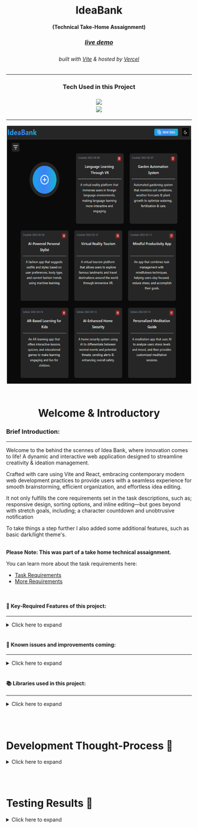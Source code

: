 <!-- Introduction Text -->
<div align="center">
    <h1>IdeaBank</h1>
    <h4>(Technical Take-Home Assaignment)<h4>
    <h3> 
      <a href='https://idea-board-murex.vercel.app/', target='_blank'>
        <h5>live demo</h5>
      <a/>
    </h3>
        <h6>
            built with <a href="https://vitejs.dev/" >Vite</a> &
            hosted by <a href="https://vercel.com/">Vercel</a> 
        </h6>
</div>

---

<h3 align='center'>
Tech Used in this Project
<h3>
<p align='center'>
    <a href="https://skillicons.dev">
        <img src="https://skillicons.dev/icons?i=ts,vite,tailwind" /><br>
        <img src="https://skillicons.dev/icons?i=vercel,github,jest" />
    </a>
</p>

---

<!-- Logo -->
<div align=center>
    <img src="/src/assets/IdeaBankDemo.png" alt="Demo" title="DemoImage" width="500" height="700">     
   
</div>

<br>

<!-- -------------------------------------------------------------------------- -->

<h1 align='center'> Welcome & Introductory </h1>

<!-- -------------------------------------------------------------------------- -->

### Brief Introduction:

<!-- -------------------------------------------------------------------------- -->
<hr/>

Welcome to the behind the scennes of Idea Bank, where innovation comes to life!
A dynamic and interactive web application designed to streamline creativity & ideation management.

Crafted with care using Vite and React, embracing contemporary modern web development practices to provide users with a seamless experience for smooth brainstorming, efficient organization, and effortless idea editing.

It not only fulfills the core requirements set in the task descriptions, such as; responsive design, sorting options, and inline editing—but goes beyond with stretch goals, including; a character countdown and unobtrusive notification

To take things a step further I also added some additional features, such as basic dark/light theme's.  
<br>

**Please Note: This was part of a take home technical assaignment.**

You can learn more about the task requirements here:<br>

- [Task Requirements](https://github.com/ClearScore/tech-screen/tree/master/idea-board)<br>
- [More Requirements](https://github.com/ClearScore/tech-screen#what-were-looking-for)

<br>

#### 🔑 Key-Required Features of this project:

<!-- -------------------------------------------------------------------------- -->
<hr>

<!-- Small container -->
<details>
<summary> Click here to expand</summary>
<br/>

<div>

<h3> REQUIRED FEATURES: </h3>
<hr>

✅ Page should be fully responsive.

✅ Each idea tile should contain a title and description

✅ CRUD Functionality

✅ Inline edit ideas

✅ Created/Updated time.

✅ New ideas should have the title field focused to prompt user to begin typing.

✅ Add the ability to sort ideas by creation date or alphabetically.

<h3> STRETCH FEATURES: </h3>

<hr>

✅ Utilise the localStorage API to persist current state when the page is refreshed.

✅ Add a character countdown as user is approaching the limit of description text.

✅ Add an unobtrusive notification when an update is made to a tile.

<h3> BONUS FEATURES: </h3>

<hr>

✅ Created a Navbar w/ button to generate's new ideas.

✅ Light and Dark Theme styling.

✅ Filter Functionality

<h3> What we're looking for: </h3>

<hr>

✅ A stylish solution

✅ Demonstration of CSS knowledge

✅ Isomorphic / Universal SPA

✅ ES6 and ES7 throughout the codebase

✅ PostCSS

✅ A live site hosted

✅ A detailed README explaining assumptions / decisions

✅ Clean, concise code <br>

✅ Vitest & RTL for testing <br/>

❌ MEN (Mongo, Express, Node) stack websites <br>
_This proof of concept doesn't have a dedicated backend..._

❌ We build using the Webpack module bundler and Lerna package manager <br/>
_This app uses vite and thus uses vite's own ezbuild bundler/builder ..._

</div>

<!-- CLOSING DIV -->
</details>
<br/>

#### 🎯 Known issues and improvements coming:

<!-- -------------------------------------------------------------------------- -->
<hr>

<!-- Small container -->
<details>
<summary> Click here to expand</summary>
<br/>

<div>

<h3> Known issues: </h3>
<hr>

💥 Submit and Delete funcitonality needs to use an optomistic ui as apart from making new api call

💥 Functionality required to revert changes if user clicks off editing an idea card

💥 Editing cards while data is sorted causing problem with character counter

💥 Creating ideas via modal has a notification issue.

<h3> Future Features & Improvements: </h3>
<hr>

💥 Updating/Editing 2 cards at the same time, should reset the editing of the first card

💥 Visual indication to users about the currently selected sorting option.

💥 Filter for ideas created Today, This Week and This Month

</div>

<!-- CLOSING DIV -->
</details>
<br/>

#### 📚 Libraries used in this project:

<!-- -------------------------------------------------------------------------- -->
<hr>

<!-- Small container -->
<details>
<summary> Click here to expand </summary>
<br/>

Certainly! Here's the list of packages along with descriptions in raw GitHub markdown:

markdown
Copy code
**Dependencies:**

1. `@hookform/resolvers`: Validation resolvers for React Hook Form.
2. `@radix-ui/react-dropdown-menu`: Component library for creating dropdown menus.
3. `@radix-ui/react-progress`: Component library for rendering progress bars.
4. `@radix-ui/react-slot`: Component library for managing slots in UI components.
5. `class-variance-authority`: A utility for managing CSS class variance.
6. `clsx`: Utility for conditionally joining classNames together.
7. `lucide-react`: Icon component library for SVG icons.
8. `react`: JavaScript library for building user interfaces.
9. `react-dom`: React package for working with the DOM.
10. `react-hook-form`: Library for managing form state and validation in React.
11. `react-hot-toast`: Library for displaying toasts and notifications.
12. `tailwindcss-animate`: Tailwind CSS plugin for adding animations.
13. `zod`: TypeScript-first schema validation.

**Dev Dependencies:**

1. `@types/node`: TypeScript definitions for Node.js.
2. `@types/react`: TypeScript definitions for React.
3. `@types/react-dom`: TypeScript definitions for ReactDOM.
4. `@typescript-eslint/eslint-plugin`: ESLint plugin for TypeScript.
5. `@typescript-eslint/parser`: ESLint parser for TypeScript.
6. `@vitejs/plugin-react`: Vite plugin for React integration.
7. `autoprefixer`: PostCSS plugin for adding vendor prefixes.
8. `eslint`: Linter tool for identifying and fixing problems in your code.
9. `eslint-config-prettier`: ESLint configuration to disable rules that conflict with Prettier.
10. `eslint-plugin-react-hooks`: ESLint plugin for enforcing React Hooks rules.
11. `eslint-plugin-react-refresh`: ESLint plugin for integrating React Fast Refresh.
12. `postcss`: Tool for transforming styles with JavaScript plugins.
13. `prettier`: Opinionated code formatter to maintain consistent code style.
14. `tailwind-merge`: Tailwind CSS plugin for merging styles.
15. `tailwindcss`: Utility-first CSS framework for building modern web applications.
16. `typescript`: Superset of JavaScript that includes static types.
17. `vite`: Build tool that provides fast development and build times.

<!-- CLOSING DIV -->
</details>

<br><br>

<!-- -------------------------------------------------------------------------- -->

<h1 align='left'> Development Thought-Process 💭</h1>

<!-- -------------------------------------------------------------------------- -->

<details>
<summary> Click here to expand </summary>
<br/>

## <font color=EEE8AA>`App.tsx`</font>

<!-- -------------------------------------------------------------------------- -->

<!-- Small container -->
<details>
<summary> Click here to expand </summary>
<br/>

### Separation of concerns

If this were not a technical test I would have most likely had broken the app into smaller focused components.
But for the sake of a quick & easy code review, it's easier to keep things bundled together.

**Could have also moved the following into a separate utility functions:**

- Creating custom hook for reading/fetching LocalStorage data
- the _"CRUD"_ functionality
- Local Storage Management

### <font color=#d48d57>Avoiding State Management Library</font>

For a number of reasons I have decided to avoid using a state management library.  
Namely;

1.  Simplicity & keeping overhead down for code review
2.  Development speed for take home test
3.  The ease of testing and reviewing testing

### <font color=#d48d57>Very simple Key Generation</font>

Could have a more robust and unique key generation mechanism, however for the sake of development speed and as a proof of concept I opted to use something very simple yet guaranteed unique keys.

#### <font color=008080>Future Features: </font>

- Consider adding a library for key generation
- Moving the fetching of data into a custom hook

<!-- CLOSING DIV -->
</details>

<br>

## <font color=EEE8AA>`IdeaBoard.tsx`</font>

<!-- -------------------------------------------------------------------------- -->

<!-- Small container -->
<details>
<summary> Click here to expand </summary>
<br/>

### <font color=#d48d57>Component Composition & Responsibility</font>

Once again, if this were not a technical test I would refactor this to break up the functionality into separate components.

_Fox example I could have the filter/sort functionality into it's own `<DropdownMenu />` component_

### <font color=#d48d57>Overall Accessibility</font>

As this is just a proof of concept I did not really focus on developing with accessibility in mind.  During the testing I did catch the obvious errors however there is still room for imporvemetn in this regard

_For example. some things I would take into consideration across the entire app would be:_

- _ensure form fields, buttons, and other interactive elements are accessible for all users_
- _checking the colour contrast for text and backgrounds_
- _adding labels to the different form fields_

#### <font color=008080>Future Features: </font>

- Visual indication to users about the currently selected sorting option.
- Instead of using string-literals _(like `"date"` or `"alph"`)_ , would be better to have used an `enum`

<!-- CLOSING DIV -->
</details>

<br>

## <font color=EEE8AA>`IdeaCard`</font>

<!-- -------------------------------------------------------------------------- -->

<!-- Small container -->
<details>
<summary> Click here to expand </summary>
<br/>

### <font color=#d48d57>Using react-hook-forms + zod </font>

- react-hook-forms brings some simplicity/performance and helps with minimizing any unnecessary re-renders
- `zod` library helps with the validation and keeping things type-safe, as well as error handling

In combination these work well together for implementing the inline editing functionality. Preventing the need for reloading entire form or page when user interacts with editing the cards

### <font color=#d48d57>Custom Character Countdown</font>

As a little bonus I added a 'stylish' character countdown that is only rendered if edits are being made to an `IdeaCard`.
This was relatively quick and easy to implement with the help of the shadcn UI library.

#### <font color=008080>Future Features: </font>

- Adding `onBlur` function to reset the edit's
- Creating a conditional render component if no ideas in LocalStorage.
- Possibly adding search functionality

#### <font color=FF0000>Known Issues:</font>

- Character Counter issue when using a filtered state and editing/updating the title (fixed)
- The edited should have used a timestamp inttead of the _yyyy-mm-dd_ format
- Creating a new card requires updating the card and therefore changes the created date to an edited date.

<!-- CLOSING DIV -->
</details>

<br>

## <font color=EEE8AA> `NavBar` & `NewIdea-Modal`:</font>

<!-- -------------------------------------------------------------------------- -->

<!-- Small container -->
<details>
<summary> Click here to expand </summary>
<br/>

### <font color=#d48d57>Part of prototyping attempt </font>

This was part of a very quick prototyping attempt, and it worked well enough that I decided to keep it in the app as a little bonus.

### <font color=#d48d57>Light & Dark Theme </font>

As this is very quick and easy to implement with the help of the shadcn UI library, I decided to add it for a bit of style and flare reasons.
I further also amended this feature to instead use the Session Storage so as not to have any conflict with the ideas stored in LocalStorage.

### <font color=#d48d57>Generating Fake/Test Ideas</font>

I wanted to create a method for the code-reviewer to create a way to generate a range of ideas, in order to easily test the functionality of the LocalStorage CRUD functionality, as well as test the sorting functionality.

#### <font color=008080>Future Features: </font>

- Adding the custom character count as part of the form

#### <font color=FF0000>Known Issues:</font>

- Not using the newly created create idea function, rather directly pushing new idea into LocalStorage
- This is not efficient and requires breaking the notification and doing a page refresh.

<!-- CLOSING DIV -->
</details>

<br>

<!-- CLOSING DIV -->
</details>

<br><br>



<!-- -------------------------------------------------------------------------- -->

<h1 align='left'> Testing Results 🧪</h1>

<!-- -------------------------------------------------------------------------- -->


<details>
<summary> Click here to expand </summary>
<br/>


<div align=center>
    <img src="/src/assets/IdeaBoardTesting.png" alt="Demo" title="DemoImage" width="600" height="900">     
   
</div>

<!-- CLOSING DIV -->
</details>

<br><br>
